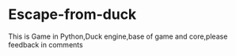 # Escape-from-duck
This is Game in Python,Duck engine,base of game and core,please feedback in comments
